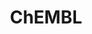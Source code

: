 ---
layout: default
bigquery: https://console.cloud.google.com/bigquery?p=patents-public-data&d=ebi_chembl&page=dataset
citation: '"The ChEMBL database in 2017." Anna Gaulton, Anne Hersey, Michał Nowotka,
  A Patrícia Bento, Jon Chambers, David Mendez, Prudence Mutowo, Francis Atkinson,
  Louisa J Bellis, Elena Cibrián-Uhalte, Mark Davies, Nathan Dedman, Anneli Karlsson,
  María Paula Magariños, John P Overington, George Papadatos, Ines Smit, Andrew R
  Leach Nucleic acids Research (2017) 45 (Database Issue), D945-D954'
contributors: European Bioinformatics Institute
cost: None
description: ChEMBL Data is a manually curated database of small molecules used in
  drug discovery, including information about existing patented drugs.
documentation: 'schema: https://www.ebi.ac.uk/chembl/db_schema


  '
last_edit: 04/13/2022, 11:53:29
location: https://console.cloud.google.com/marketplace/product/google_patents_public_datasets/chembl
maintained_by: EMBL-EBI, an outstation of European Molecular Biology Laboratory
related_publications: '

  ChEMBL: towards direct deposition of bioassay data.


  Mendez D, Gaulton A, Bento AP, Chambers J, De Veij M, Félix E, Magariños MP, Mosquera
  JF, Mutowo P, Nowotka M, Gordillo-Marañón M, Hunter F, Junco L, Mugumbate G, Rodriguez-Lopez
  M, Atkinson F, Bosc N, Radoux CJ, Segura-Cabrera A, Hersey A, Leach AR.


  — Nucleic Acids Res. 2019; 47(D1):D930-D940. doi: 10.1093/nar/gky1075

  '
schema_fields:
- first_approval
- acd_most_apka
- drugind_id
- cx_logp
- efo_term
- stat
- stem
- compsyn_id
- withdrawn_class
- curated_by
- irac_code
- enzyme_name
- usan_stem_id
- predbind_id
- src_description
- chirality
- site_id
- research_stem
- activity_count
- assay_organism
- mw_monoisotopic
- previous_company
- indref_id
- homologue
- therapeutic_flag
- level2_description
- issue
- first_page
- version
- standard_type
- lle
- doi
- num_ro5_violations
- warning_id
- bto_id
- parent_type
- tid_fixed
- parent_go_id
- prodrug
- structure_type
- ddd_units
- comp_class_id
- mc_target_accession
- mec_id
- parent_molregno
- smid
- actsm_id
- ref_id
- oral
- target_desc
- src_short_name
- sequence_md5sum
- product_id
- pathway_id
- ref_url
- disease_efficacy
- approval_date
- ad_type
- l7
- l5
- irac_class_id
- cl_lincs_id
- last_active
- mc_target_name
- last_page
- parenteral
- stem_class
- downgraded
- value
- comp_go_id
- cell_source_tax_id
- uo_units
- rtb
- target_type
- text_value
- cell_ontology_id
- standard_inchi
- hbd_lipinski
- drug_record_id
- full_mwt
- ddd_value
- assay_category
- orig_description
- hrac_class_id
- drug_product_flag
- dosage_form
- parameter_type
- cpd_str_alert_id
- res_stem_id
- authors
- num_alerts
- mechanism_of_action
- alogp
- oc_id
- bei
- aromatic_rings
- dosed_ingredient
- annotation
- upper_value
- cell_source_organism
- title
- smarts
- mecref_id
- ridx
- priority
- aspect
- ddd_admr
- abstract
- source_domain_id
- prod_pat_id
- protein_class_id
- active_ingredient
- idx
- component_type
- formulation_id
- component_synonym
- mol_frac_id
- patent_expire_date
- alert_set_id
- related_tid
- db_source
- max_phase_for_ind
- cell_name
- cellosaurus_id
- uberon_id
- substrate_record_id
- who_name
- who_extra
- standard_value
- mol_atc_id
- path
- mesh_id
- protein_class_synonym
- relation
- binding_site_comment
- pubmed_id
- tbl
- level3
- cell_id
- standard_flag
- level3_description
- comments
- relationship_type
- activity_comment
- standard_relation
- definition
- cx_most_apka
- go_id
- usan_year
- assay_strain
- result_flag
- normal_range_max
- ddd_comment
- full_molformula
- published_value
- std_act_id
- subgroup
- journal
- organism
- src_assay_id
- topical
- patent_no
- bao_id
- targrel_id
- heavy_atoms
- first_in_class
- standard_upper_value
- publication_number
- relationship_desc
- volume
- rgid
- targcomp_id
- assay_source
- delist_flag
- active_molregno
- acd_most_bpka
- hba_lipinski
- drug_substance_flag
- hba
- species_group_flag
- pchembl_value
- qudt_units
- mc_tax_id
- confidence_score
- biocomp_id
- ref_type
- compound_key
- level5
- l1
- acd_logd
- max_phase
- end_position
- patent_id
- standard_units
- assay_tax_id
- alert_name
- db_version
- sei
- domain_type
- selectivity_comment
- enzyme_tid
- syn_type
- level4_description
- level1_description
- protclasssyn_id
- site_residues
- toid
- alert_id
- qed_weighted
- frac_class_id
- tid
- le
- relationship
- short_name
- warning_type
- l8
- canonical_smiles
- as_id
- assay_subcellular_fraction
- assay_desc
- confidence
- mol_irac_id
- bao_endpoint
- mc_organism
- domain_description
- source
- natural_product
- level4
- ddd_id
- compound_name
- l4
- pathway_key
- updated_on
- usan_substem
- ingredient
- inorganic_flag
- innovator_company
- entity_type
- polymer_flag
- published_type
- metabolite_record_id
- indication_class
- sequence
- route
- year
- synonyms
- set_name
- aidx
- cell_source_tissue
- bao_format
- num_lipinski_ro5_violations
- availability_type
- ap_id
- assay_tissue
- record_id
- ro3_pass
- job_id
- molecular_species
- molecule_type
- class_level
- isoform
- pref_name
- published_units
- entity_id
- domain_name
- parent_id
- trade_name
- src_compound_id
- standard_inchi_key
- creation_date
- doc_type
- efo_id
- l6
- hrac_code
- warning_country
- warnref_id
- domain_id
- label
- assay_test_type
- level1
- molecular_mechanism
- mw_freebase
- log_id
- hbd
- withdrawn_flag
- sitecomp_id
- warning_year
- chebi_par_id
- company
- units
- name
- updated_by
- molfile
- published_relation
- direct_interaction
- acd_logp
- usan_stem
- molsyn_id
- withdrawn_reason
- mc_target_type
- warning_description
- curation_comment
- class_type
- assay_param_id
- type
- country
- black_box_warning
- accession
- parameter_value
- assay_id
- cx_logd
- src_id
- clo_id
- mechanism_comment
- data_validity_comment
- caloha_id
- action_type
- doc_id
- normal_range_min
- l3
- usan_stem_definition
- applicant_full_name
- target_mapping
- molregno
- protein_class_desc
- assay_type
- component_id
- assay_class_id
- l2
- withdrawn_year
- standard_text_value
- met_id
- status
- co_stem_id
- tissue_id
- strength
- start_position
- withdrawn_country
- variant_id
- ass_cls_map_id
- warning_class
- nda_type
- submission_date
- met_comment
- patent_use_code
- cidx
- helm_notation
- prediction_method
- cx_most_bpka
- description
- assay_cell_type
- frac_code
- tax_id
- potential_duplicate
- cell_description
- mesh_heading
- activity_id
- psa
- chembl_id
- major_class
- atc_code
- site_name
- compd_id
- metref_id
- mol_hrac_id
- mutation
- level2
- met_conversion
shortname: chembl
tags:
- biotechnology
- health
- chemical
- bioinformatics
- medical
terms_of_use: CC BY-SA 3.0
title: ChEMBL
uuid: e232a192-965c-4ec9-904c-155b6dfe56c5
---